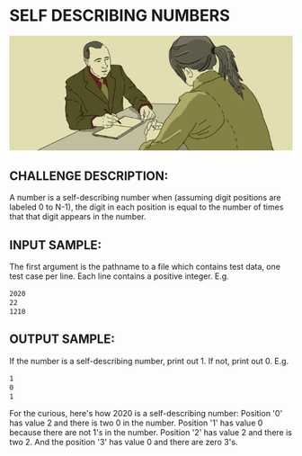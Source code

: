 # SELF DESCRIBING NUMBERS

![Image](https://raw.githubusercontent.com/goggle/codeeval/master/easy/040_self_describing_numbers/self_describing_numbers.png)

## CHALLENGE DESCRIPTION:

A number is a self-describing number when (assuming digit positions are labeled 0 to N-1), the digit in each position is equal to the number of times that that digit appears in the number.

## INPUT SAMPLE:

The first argument is the pathname to a file which contains test data, one test case per line. Each line contains a positive integer. E.g.
```
2020
22
1210
```

## OUTPUT SAMPLE:

If the number is a self-describing number, print out 1. If not, print out 0. E.g.
```
1
0
1
```
For the curious, here's how 2020 is a self-describing number: Position '0' has value 2 and there is two 0 in the number. Position '1' has value 0 because there are not 1's in the number. Position '2' has value 2 and there is two 2. And the position '3' has value 0 and there are zero 3's.
